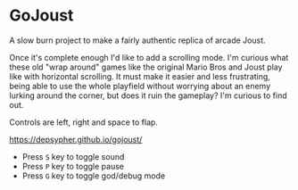 GoJoust
===========
A slow burn project to make a fairly authentic replica of arcade Joust.

Once it's complete enough I'd like to add a scrolling mode. I'm curious what these old "wrap around" games like the original Mario Bros and Joust play like with horizontal scrolling. It must make it easier and less frustrating, being able to use the whole playfield without worrying about an enemy lurking around the corner, but does it ruin the gameplay? I'm curious to find out.


Controls are left, right and space to flap.

https://depsypher.github.io/gojoust/

 * Press `S` key to toggle sound
 * Press `P` key to toggle pause
 * Press `G` key to toggle god/debug mode
